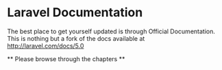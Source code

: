 # Laravel Documentation

The best place to get yourself updated is through Official Documentation. This is nothing but a fork of the docs available at http://laravel.com/docs/5.0

 ** Please browse through the chapters **

